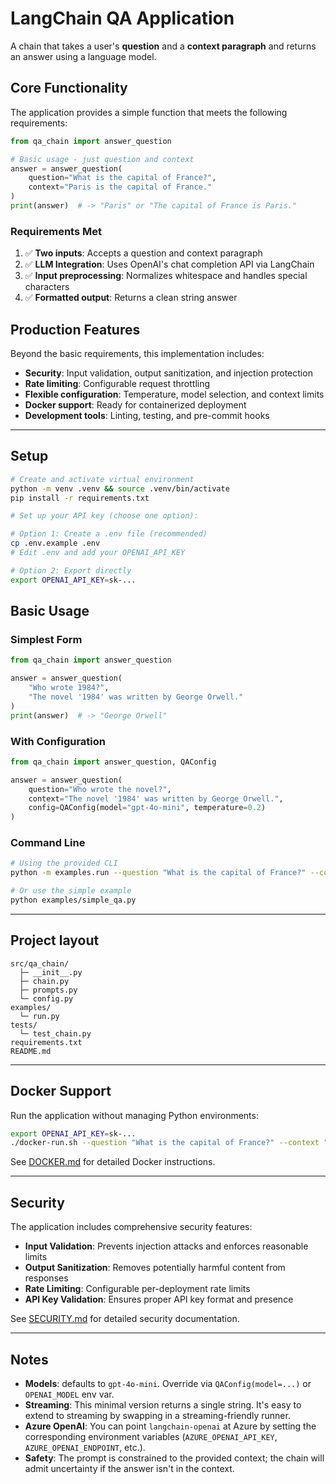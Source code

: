 # LangChain QA Application

A chain that takes a user's **question** and a **context paragraph** and returns an answer using a language model.

## Core Functionality

The application provides a simple function that meets the following requirements:

```python
from qa_chain import answer_question

# Basic usage - just question and context
answer = answer_question(
    question="What is the capital of France?",
    context="Paris is the capital of France."
)
print(answer)  # -> "Paris" or "The capital of France is Paris."
```

### Requirements Met
1. ✅ **Two inputs**: Accepts a question and context paragraph
2. ✅ **LLM Integration**: Uses OpenAI's chat completion API via LangChain
3. ✅ **Input preprocessing**: Normalizes whitespace and handles special characters
4. ✅ **Formatted output**: Returns a clean string answer

## Production Features

Beyond the basic requirements, this implementation includes:

- **Security**: Input validation, output sanitization, and injection protection
- **Rate limiting**: Configurable request throttling
- **Flexible configuration**: Temperature, model selection, and context limits
- **Docker support**: Ready for containerized deployment
- **Development tools**: Linting, testing, and pre-commit hooks

---

## Setup

```bash
# Create and activate virtual environment
python -m venv .venv && source .venv/bin/activate
pip install -r requirements.txt

# Set up your API key (choose one option):

# Option 1: Create a .env file (recommended)
cp .env.example .env
# Edit .env and add your OPENAI_API_KEY

# Option 2: Export directly
export OPENAI_API_KEY=sk-...
```

## Basic Usage

### Simplest Form

```python
from qa_chain import answer_question

answer = answer_question(
    "Who wrote 1984?",
    "The novel '1984' was written by George Orwell."
)
print(answer)  # -> "George Orwell"
```

### With Configuration

```python
from qa_chain import answer_question, QAConfig

answer = answer_question(
    question="Who wrote the novel?",
    context="The novel '1984' was written by George Orwell.",
    config=QAConfig(model="gpt-4o-mini", temperature=0.2)
)
```

### Command Line

```bash
# Using the provided CLI
python -m examples.run --question "What is the capital of France?" --context "Paris is the capital of France."

# Or use the simple example
python examples/simple_qa.py
```

---

## Project layout

```
src/qa_chain/
  ├─ __init__.py
  ├─ chain.py
  ├─ prompts.py
  └─ config.py
examples/
  └─ run.py
tests/
  └─ test_chain.py
requirements.txt
README.md
```

---

## Docker Support

Run the application without managing Python environments:

```bash
export OPENAI_API_KEY=sk-...
./docker-run.sh --question "What is the capital of France?" --context "Paris is the capital of France."
```

See [DOCKER.md](DOCKER.md) for detailed Docker instructions.

---

## Security

The application includes comprehensive security features:

- **Input Validation**: Prevents injection attacks and enforces reasonable limits
- **Output Sanitization**: Removes potentially harmful content from responses
- **Rate Limiting**: Configurable per-deployment rate limits
- **API Key Validation**: Ensures proper API key format and presence

See [SECURITY.md](SECURITY.md) for detailed security documentation.

---

## Notes

- **Models**: defaults to `gpt-4o-mini`. Override via `QAConfig(model=...)` or `OPENAI_MODEL` env var.
- **Streaming**: This minimal version returns a single string. It's easy to extend to streaming by swapping in a streaming-friendly runner.
- **Azure OpenAI**: You can point `langchain-openai` at Azure by setting the corresponding environment variables (`AZURE_OPENAI_API_KEY`, `AZURE_OPENAI_ENDPOINT`, etc.).
- **Safety**: The prompt is constrained to the provided context; the chain will admit uncertainty if the answer isn't in the context.
